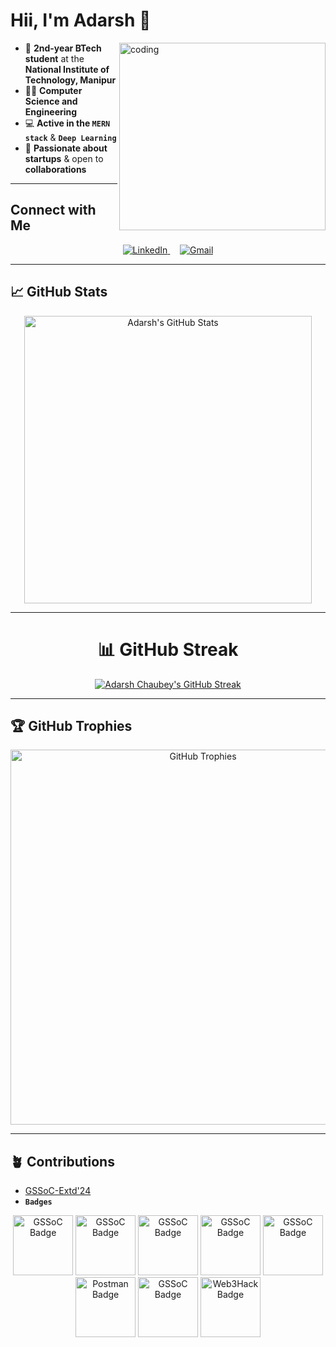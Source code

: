 # Hii, I'm Adarsh 👋
<img align="right" alt="coding" height="300" width="330" src="https://user-images.githubusercontent.com/74038190/229223263-cf2e4b07-2615-4f87-9c38-e37600f8381a.gif">

- 🌟 **2nd-year BTech student** at the **National Institute of Technology, Manipur**  
- 👨‍💻 **Computer Science and Engineering**  
- 💻 **Active in the `MERN stack`** & **`Deep Learning`**  
- 🚀 **Passionate about startups** & open to **collaborations**

---

## **Connect with Me**
<p align="center">
<a href="https://www.linkedin.com/in/adarsh-chaubey/" target="_blank">
<img src="https://img.shields.io/badge/LinkedIn-0077B5?style=for-the-badge&logo=linkedin&logoColor=white" alt="LinkedIn" />
</a> &nbsp;&nbsp;&nbsp;  
<a href="mailto:0310adarshchaubey@gmail.com" target="_blank">
<img src="https://img.shields.io/badge/Gmail-D14836?style=for-the-badge&logo=gmail&logoColor=white" alt="Gmail" />
</a>  
</p>

---

## 📈 GitHub Stats

<p align="center">
  <img src="https://github-readme-stats.vercel.app/api?username=Adarsh-Chaubey03&show_icons=true&theme=chartreuse-dark&include_all_commits=true&count_private=true" alt="Adarsh's GitHub Stats" width="460" />
</p>


---

<div align="center">
  <h1>📊 GitHub Streak</h1>
  <a href="https://github.com/Adarsh-Chaubey03">
    <img src="https://streak-stats.demolab.com?user=Adarsh-Chaubey03&theme=dark&hide_border=true" alt="Adarsh Chaubey's GitHub Streak" />
  </a>
</div>



---

## 🏆 GitHub Trophies

<p align="center">
  <img src="https://github-profile-trophy.vercel.app/?username=Adarsh-Chaubey03&theme=darkhub&no-frame=true&row=1&column=6" alt="GitHub Trophies" width="600" />
</p>

---

## 🪴 Contributions
- [GSSoC-Extd'24](https://github.com/GSSoC24)  
- **`Badges`**  

<div align="center">
<img src="https://gssoc.girlscript.tech/badges/1.png" alt="GSSoC Badge" width="96" />
<img src="https://gssoc.girlscript.tech/badges/2.png" alt="GSSoC Badge" width="96" />
<img src="https://gssoc.girlscript.tech/badges/3.png" alt="GSSoC Badge" width="96" />
<img src="https://gssoc.girlscript.tech/badges/4.png" alt="GSSoC Badge" width="96" />
<img src="https://gssoc.girlscript.tech/badges/5.png" alt="GSSoC Badge" width="96" />
<img src="https://gssoc.girlscript.tech/badges/postman.png" alt="Postman Badge" width="96" />
<img src="https://gssoc.girlscript.tech/badges/6.png" alt="GSSoC Badge" width="96" />
<img src="https://gssoc.girlscript.tech/badges/web3hack.png" alt="Web3Hack Badge" width="96" />
</div>
